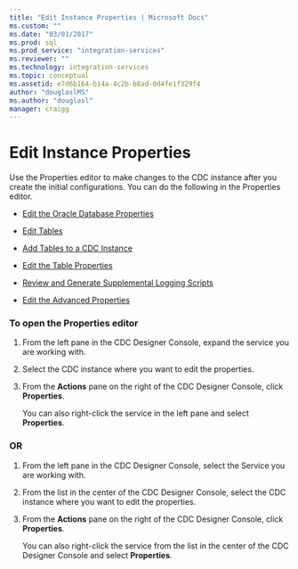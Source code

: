 ```yaml
---
title: "Edit Instance Properties | Microsoft Docs"
ms.custom: ""
ms.date: "03/01/2017"
ms.prod: sql
ms.prod_service: "integration-services"
ms.reviewer: ""
ms.technology: integration-services
ms.topic: conceptual
ms.assetid: e7d6b164-b14a-4c2b-b8ad-0d4fe1f329f4
author: "douglaslMS"
ms.author: "douglasl"
manager: craigg
---
```

# Edit Instance Properties
  Use the Properties editor to make changes to the CDC instance after you create the initial configurations. You can do the following in the Properties editor.  
  
-   [Edit the Oracle Database Properties](../../integration-services/change-data-capture/edit-the-oracle-database-properties.md)  
  
-   [Edit Tables](../../integration-services/change-data-capture/edit-tables.md)  
  
-   [Add Tables to a CDC Instance](../../integration-services/change-data-capture/add-tables-to-a-cdc-instance.md)  
  
-   [Edit the Table Properties](../../integration-services/change-data-capture/edit-the-table-properties.md)  
  
-   [Review and Generate Supplemental Logging Scripts](../../integration-services/change-data-capture/review-and-generate-supplemental-logging-scripts.md)  
  
-   [Edit the Advanced Properties](../../integration-services/change-data-capture/edit-the-advanced-properties.md)  
  
### To open the Properties editor  
  
1.  From the left pane in the CDC Designer Console, expand the service you are working with.  
  
2.  Select the CDC instance where you want to edit the properties.  
  
3.  From the **Actions** pane on the right of the CDC Designer Console, click **Properties**.  
  
     You can also right-click the service in the left pane and select **Properties**.  
  
### OR  
  
1.  From the left pane in the CDC Designer Console, select the Service you are working with.  
  
2.  From the list in the center of the CDC Designer Console, select the CDC instance where you want to edit the properties.  
  
3.  From the **Actions** pane on the right of the CDC Designer Console, click **Properties**.  
  
     You can also right-click the service from the list in the center of the CDC Designer Console and select **Properties**.  
  
  
